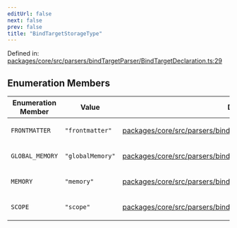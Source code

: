 ```yaml
---
editUrl: false
next: false
prev: false
title: "BindTargetStorageType"
---
```


Defined in: [packages/core/src/parsers/bindTargetParser/BindTargetDeclaration.ts:29](https://github.com/mProjectsCode/obsidian-meta-bind-plugin/blob/43804cae2c305431d6768245a6348f2ee7f14fca/packages/core/src/parsers/bindTargetParser/BindTargetDeclaration.ts#L29)

## Enumeration Members

<table>
<thead>
<tr>
<th>Enumeration Member</th>
<th>Value</th>
<th>Defined in</th>
</tr>
</thead>
<tbody>
<tr>
<td>

<a id="frontmatter"></a> `FRONTMATTER`

</td>
<td>

`"frontmatter"`

</td>
<td>

[packages/core/src/parsers/bindTargetParser/BindTargetDeclaration.ts:30](https://github.com/mProjectsCode/obsidian-meta-bind-plugin/blob/43804cae2c305431d6768245a6348f2ee7f14fca/packages/core/src/parsers/bindTargetParser/BindTargetDeclaration.ts#L30)

</td>
</tr>
<tr>
<td>

<a id="global_memory"></a> `GLOBAL_MEMORY`

</td>
<td>

`"globalMemory"`

</td>
<td>

[packages/core/src/parsers/bindTargetParser/BindTargetDeclaration.ts:32](https://github.com/mProjectsCode/obsidian-meta-bind-plugin/blob/43804cae2c305431d6768245a6348f2ee7f14fca/packages/core/src/parsers/bindTargetParser/BindTargetDeclaration.ts#L32)

</td>
</tr>
<tr>
<td>

<a id="memory"></a> `MEMORY`

</td>
<td>

`"memory"`

</td>
<td>

[packages/core/src/parsers/bindTargetParser/BindTargetDeclaration.ts:31](https://github.com/mProjectsCode/obsidian-meta-bind-plugin/blob/43804cae2c305431d6768245a6348f2ee7f14fca/packages/core/src/parsers/bindTargetParser/BindTargetDeclaration.ts#L31)

</td>
</tr>
<tr>
<td>

<a id="scope"></a> `SCOPE`

</td>
<td>

`"scope"`

</td>
<td>

[packages/core/src/parsers/bindTargetParser/BindTargetDeclaration.ts:33](https://github.com/mProjectsCode/obsidian-meta-bind-plugin/blob/43804cae2c305431d6768245a6348f2ee7f14fca/packages/core/src/parsers/bindTargetParser/BindTargetDeclaration.ts#L33)

</td>
</tr>
</tbody>
</table>
